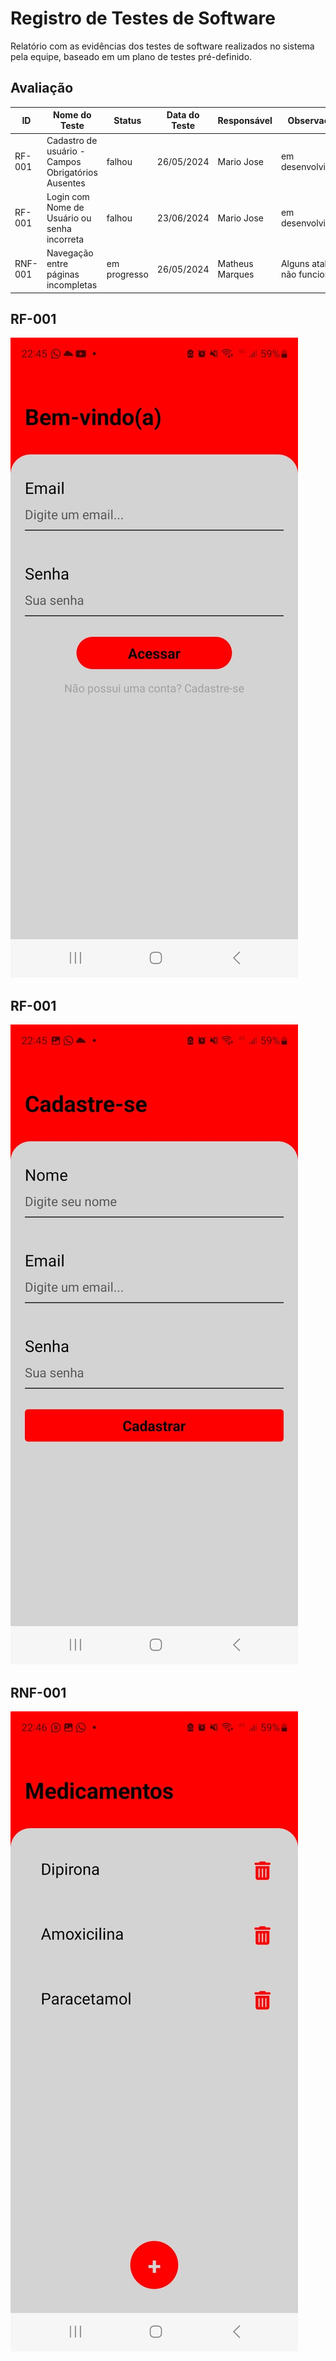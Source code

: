 # Registro de Testes de Software

Relatório com as evidências dos testes de software realizados no sistema pela equipe, baseado em um plano de testes pré-definido.

## Avaliação

| ID | Nome do Teste | Status | Data do Teste | Responsável | Observações |
| --- | --- | --- | --- | --- | --- |
| RF-001 | Cadastro de usuário - Campos Obrigatórios Ausentes | falhou | 26/05/2024 | Mario Jose | em desenvolvimento |
| RF-001 | Login com Nome de Usuário ou senha incorreta | falhou  | 23/06/2024  | Mario Jose | em desenvolvimento |
| RNF-001 | Navegação entre páginas incompletas | em progresso  | 26/05/2024  | Matheus Marques | Alguns atalhos não funcionam |


## RF-001
![RF-001](img/5.jpg)


## RF-001
![RF-001](img/6.jpg)


## RNF-001
![RF-001](img/7.jpg)
